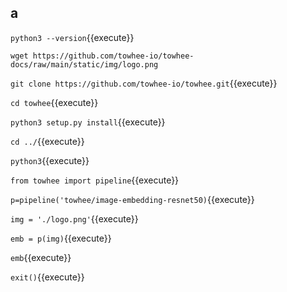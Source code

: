 ## a

`python3 --version`{{execute}}

`wget https://github.com/towhee-io/towhee-docs/raw/main/static/img/logo.png`

`git clone https://github.com/towhee-io/towhee.git`{{execute}}

`cd towhee`{{execute}}

`python3 setup.py install`{{execute}}

`cd ../`{{execute}}

`python3`{{execute}}

`from towhee import pipeline`{{execute}}

`p=pipeline('towhee/image-embedding-resnet50)`{{execute}}

`img = './logo.png'`{{execute}}

`emb = p(img)`{{execute}}

`emb`{{execute}}

`exit()`{{execute}}
